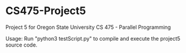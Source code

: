 # CS475-Project5

Project 5 for Oregon State University
CS 475 - Parallel Programming

Usage: Run "python3 testScript.py" to compile and execute the project5
   source code.

